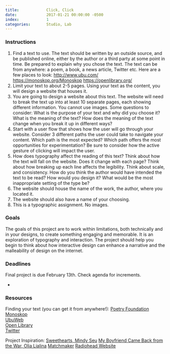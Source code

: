 ```yaml
---
title:            Click, Click
date:             2017-01-21 00:00:00 -0500
index:            1
categories:       Studio, Lab
---
```


### Instructions

1. Find a text to use. The text should be written by an outside source, and be published online, either by the author or a third party at some point in time. Be prepared to explain why you chose the text. The text can be from anywhere: a poem, a book, a news article, Twitter etc. Here are a few places to look: http://www.ubu.com/ https://monoskop.org/Monoskop https://openlibrary.org/
2. Limit your text to about 2-5 pages. Using your text as the content, you will design a website that houses it.
3. You are going to design a website about this text. The website will need to break the text up into at least 10 separate pages, each showing different information. You cannot use images. Some questions to consider: What is the purpose of your text and why did you choose it? What is the meaning of the text? How does the meaning of the text change when you break it up in different ways?
4. Start with a user flow that shows how the user will go through your website. Consider 3 different paths the user could take to navigate your content. Which path is the most expected? Which path offers the most opportunities for experimentation? Be sure to consider how the active gesture of clicking will impact the user.
5. How does typography affect the reading of this text? Think about how the text will fall on the website. Does it change with each page? Think about how breaking up each line affects the legibility. Think about scale, and consistency. How do you think the author would have intended the text to be read? How would you design it? What would be the most inappropriate setting of the type be?
6. The website should house the name of the work, the author, where you located it.
7. The website should also have a name of your choosing.
8. This is a typographic assignment. No images.

### Goals

The goals of this project are to work within limitations, both technically and in your designs, to create something engaging and memorable.
It is an exploration of typography and interaction. The project should help you begin to think about how interactive design can enhance a narrative and the malleability of design on the internet.


### Deadlines

Final project is due February 13th. Check agenda for increments.

-

### Resources

Finding your text (you can get it from anywhere!):
[Poetry Foundation](https://www.poetryfoundation.org/)<br>
[Monoskop](https://monoskop.org/Monoskop)<br>
[UbuWeb](http://ubuweb.com/)<br>
[Open Library](https://openlibrary.org/)<br/>
[Twitter](https://twitter.com/)<br/>

Project Inspiration:
[Sweethearts, Mindy Seu](http://www.sweetheartsweetheart.com/)
[My Boyfriend Came Back from the War, Olia Lialina](http://www.teleportacia.org/war/)
[Matchmaker](https://www.google.com/maps/d/u/0/viewer?mid=1NYh7SFm9M6pJFdhxa1wk51ncVfk&ll=37.8012389%2C-122.25829899999997&z=12)
[Radiohead Website](https://www.radiohead.com/rh0001.html)


